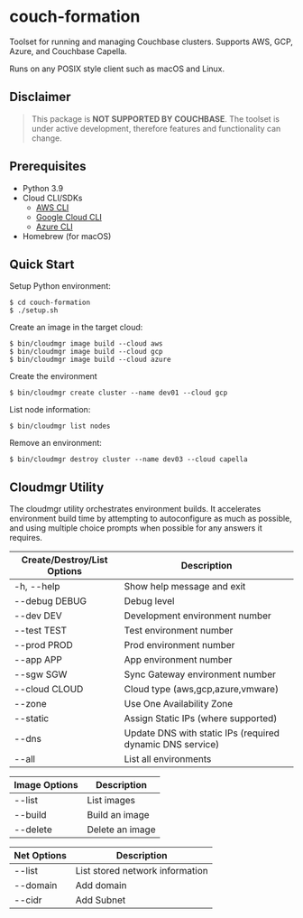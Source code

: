 # couch-formation
Toolset for running and managing Couchbase clusters. Supports AWS, GCP, Azure, and Couchbase Capella.

Runs on any POSIX style client such as macOS and Linux.

## Disclaimer

> This package is **NOT SUPPORTED BY COUCHBASE**. The toolset is under active development, therefore features and functionality can change.

## Prerequisites
- Python 3.9
- Cloud CLI/SDKs
  - [AWS CLI](https://aws.amazon.com/cli/)
  - [Google Cloud CLI](https://cloud.google.com/sdk/docs/quickstart)
  - [Azure CLI](https://docs.microsoft.com/en-us/cli/azure/install-azure-cli)
- Homebrew (for macOS)

## Quick Start
Setup Python environment:
````
$ cd couch-formation
$ ./setup.sh
````
Create an image in the target cloud:
````
$ bin/cloudmgr image build --cloud aws
$ bin/cloudmgr image build --cloud gcp
$ bin/cloudmgr image build --cloud azure
````
Create the environment
````
$ bin/cloudmgr create cluster --name dev01 --cloud gcp
````
List node information:
````
$ bin/cloudmgr list nodes
````
Remove an environment:
````
$ bin/cloudmgr destroy cluster --name dev03 --cloud capella
````

## Cloudmgr Utility
The cloudmgr utility orchestrates environment builds. It accelerates environment build time by attempting to autoconfigure as much as possible, and using multiple choice prompts when possible for any answers it requires.

| Create/Destroy/List Options | Description                                               |
|-----------------------------|-----------------------------------------------------------|
| -h, --help                  | Show help message and exit                                |
| --debug DEBUG               | Debug level                                               |
| --dev DEV                   | Development environment number                            |
| --test TEST                 | Test environment number                                   |
| --prod PROD                 | Prod environment number                                   |
| --app APP                   | App environment number                                    |
| --sgw SGW                   | Sync Gateway environment number                           |
| --cloud CLOUD               | Cloud type (aws,gcp,azure,vmware)                         |
| --zone                      | Use One Availability Zone                                 |
| --static                    | Assign Static IPs (where supported)                       |
| --dns                       | Update DNS with static IPs (required dynamic DNS service) |
| --all                       | List all environments                                     |

| Image Options | Description                                               |
|---------------|-----------------------------------------------------------|
| --list        | List images                                               |
| --build       | Build an image                                            |
| --delete      | Delete an image                                           |

| Net Options | Description                     |
|-------------|---------------------------------|
| --list      | List stored network information |
| --domain    | Add domain                      |
| --cidr      | Add Subnet                      |
